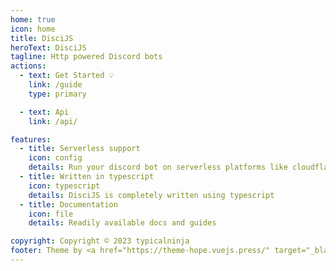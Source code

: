 ```yaml
---
home: true
icon: home
title: DisciJS
heroText: DisciJS
tagline: Http powered Discord bots
actions:
  - text: Get Started 💡
    link: /guide
    type: primary

  - text: Api
    link: /api/

features:
  - title: Serverless support
    icon: config
    details: Run your discord bot on serverless platforms like cloudflare workers
  - title: Written in typescript
    icon: typescript
    details: DisciJS is completely written using typescript
  - title: Documentation
    icon: file
    details: Readily available docs and guides

copyright: Copyright © 2023 typicalninja
footer: Theme by <a href="https://theme-hope.vuejs.press/" target="_blank">VuePress Theme Hope</a>
---
```

